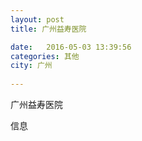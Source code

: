 ```yaml
--- 
layout: post 
title: 广州益寿医院

date:   2016-05-03 13:39:56 
categories: 其他  
city: 广州
  
--- 
```

   
广州益寿医院

信息

